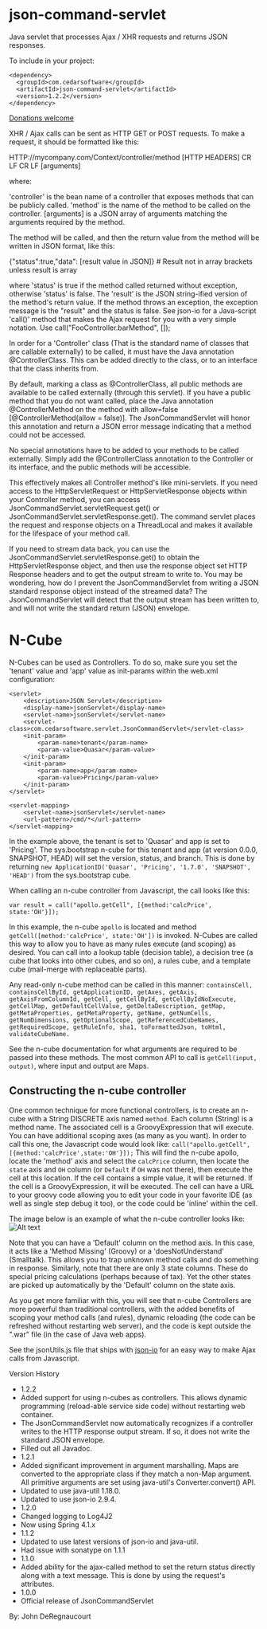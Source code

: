json-command-servlet
====================
Java servlet that processes Ajax / XHR requests and returns JSON responses.

To include in your project:
```
<dependency>
  <groupId>com.cedarsoftware</groupId>
  <artifactId>json-command-servlet</artifactId>
  <version>1.2.2</version>
</dependency>
```

[Donations welcome](https://coinbase.com/jdereg)

XHR / Ajax calls can be sent as HTTP GET or POST requests.  To make a request, it should be formatted like this:

HTTP://mycompany.com/Context/controller/method
[HTTP HEADERS]
CR LF CR LF
[arguments]

where:

'controller' is the bean name of a controller that exposes methods that can be publicly called.
'method' is the name of the method to be called on the controller.
[arguments] is a JSON array of arguments matching the arguments required by the method.

The method will be called, and then the return value from the method will be written in JSON format, like this:

{"status":true,"data": [result value in JSON]}   # Result not in array brackets unless result is array

where 'status' is true if the method called returned without exception, otherwise 'status' is false.  The 'result'
is the JSON string-ified version of the method's return value.  If the method throws an exception, the exception
message is the "result" and the status is false.  See json-io for a Java-script 'call()' method that makes
the Ajax request for you with a very simple notation.  Use call("FooController.barMethod", []);

In order for a 'Controller' class (That is the standard name of classes that are callable externally) to be called,
it must have the Java annotation @ControllerClass.  This can be added directly to the class, or to an interface
that the class inherits from.

By default, marking a class as @ControllerClass, all public methods are available to be called externally (through
this servlet).  If you have a public method that you do not want called, place the Java annotation @ControllerMethod
on the method with allow=false [@ControllerMethod(allow = false)].  The JsonCommandServlet will honor this annotation
and return a JSON error message indicating that a method could not be accessed.

No special annotations have to be added to your methods to be called externally.  Simply add the @ControllerClass
annotation to the Controller or its interface, and the public methods will be accessible.

This effectively makes all Controller method's like mini-servlets. If you need access to the HttpServletRequest or
HttpServletResponse objects within your Controller method, you can access JsonCommandServlet.servletRequest.get() or
JsonCommandServlet.servletResponse.get().  The command servlet places the request and response objects on a ThreadLocal
and makes it available for the lifespace of your method call.

If you need to stream data back, you can use the JsonCommandServlet.servletResponse.get() to obtain the
HttpServletResponse object, and then use the response object set HTTP Response headers and to get the output stream to
write to.  You may be wondering, how do I prevent the JsonCommandServlet from writing a JSON standard response object
instead of the streamed data?  The JsonCommandServlet will detect that the output stream has been written to, and
will not write the standard return (JSON) envelope.

N-Cube
======
N-Cubes can be used as Controllers. To do so, make sure you set the 'tenant' value and 'app' value as init-params within
the web.xml configuration:

    <servlet>
        <description>JSON Servlet</description>
        <display-name>jsonServlet</display-name>
        <servlet-name>jsonServlet</servlet-name>
        <servlet-class>com.cedarsoftware.servlet.JsonCommandServlet</servlet-class>
        <init-param>
            <param-name>tenant</param-name>
            <param-value>Quasar</param-value>
        </init-param>
        <init-param>
            <param-name>app</param-name>
            <param-value>Pricing</param-value>
        </init-param>
    </servlet>

    <servlet-mapping>
        <servlet-name>jsonServlet</servlet-name>
        <url-pattern>/cmd/*</url-pattern>
    </servlet-mapping>

In the example above, the tenant is set to 'Quasar' and app is set to 'Pricing'.  The sys.bootstrap n-cube for this
tenant and app (at version 0.0.0, SNAPSHOT, HEAD)  will set the version, status, and branch.  This is done by returning
`new ApplicationID('Quasar', 'Pricing', '1.7.0', 'SNAPSHOT', 'HEAD')` from the sys.bootstrap cube.

When calling an n-cube controller from Javascript, the call looks like this:

    var result = call("apollo.getCell", [{method:'calcPrice', state:'OH'}]);

In this example, the n-cube `apollo` is located and method `getCell([method:'calcPrice', state:'OH'])` is invoked.
N-Cubes are called this way to allow you to have as many rules execute (and scoping) as desired.  You can call into a
lookup table (decision table), a decision tree (a cube that looks into other cubes, and so on), a rules cube, and a
template cube (mail-merge with replaceable parts).

Any read-only n-cube method can be called in this manner:
    `containsCell,
    containsCellById,
    getApplicationID,
    getAxes,
    getAxis,
    getAxisFromColumnId,
    getCell,
    getCellById,
    getCellByIdNoExecute,
    getCellMap,
    getDefaultCellValue,
    getDeltaDescription,
    getMap,
    getMetaProperties,
    getMetaProperty,
    getName,
    getNumCells,
    getNumDimensions,
    getOptionalScope,
    getReferencedCubeNames,
    getRequiredScope,
    getRuleInfo,
    sha1,
    toFormattedJson,
    toHtml,
    validateCubeName.`

See the n-cube documentation for what arguments are required to be passed into these methods.  The most common API to
call is `getCell(input, output)`, where input and output are Maps.

Constructing the n-cube controller
----------------------------------
One common technique for more functional controllers, is to create an n-cube with a String DISCRETE axis named `method`.
Each column (String) is a method name.  The associated cell is a GroovyExpression that will execute. You can have
additional scoping axes (as many as you want).  In order to call this one, the Javascript code would look like:
`call("apollo.getCell", [{method:'calcPrice',state:'OH'}]);` This will find the n-cube apollo, locate the 'method' axis
and select the `calcPrice` column, then locate the `state` axis and `OH` column (or `Default` if `OH` was not there),
then execute the cell at this location.  If the cell contains a simple value, it will be returned. If the cell is a
GroovyExpression, it will be executed.  The cell can have a URL to your groovy code allowing you to edit your code in your
favorite IDE (as well as single step debug it too), or the code could be 'inline' within the cell.

The image below is an example of what the n-cube controller looks like:
![Alt text](https://raw.githubusercontent.com/jdereg/json-command-servlet/master/ncubeScreenShot.png "n-cube Controller")

Note that you can have a 'Default' column on the method axis.  In this case, it acts like a 'Method Missing' (Groovy) or
a 'doesNotUnderstand' (Smalltalk).  This allows you to trap unknown method calls and do something in response.  Similarly,
note that there are only 3 state columns.  These do special pricing calculations (perhaps because of tax).  Yet the other
states are picked up automatically by the 'Default' column on the state axis.

As you get more familiar with this, you will see that n-cube Controllers are more powerful than traditional controllers,
with the added benefits of scoping your method calls (and rules), dynamic reloading (the code can be refreshed without
restarting web server), and the code is kept outside the ".war" file (in the case of Java web apps).

See the jsonUtils.js file that ships with [json-io](http://github.com/jdereg/json-io) for an easy way to make Ajax calls
from Javascript.

Version History
* 1.2.2
 * Added support for using n-cubes as controllers.  This allows dynamic programming (reload-able service side code) without restarting web container.
 * The JsonCommandServlet now automatically recognizes if a controller writes to the HTTP response output stream.  If so, it does not write the standard JSON envelope.
 * Filled out all Javadoc.
* 1.2.1
 * Added significant improvement in argument marshalling.  Maps are converted to the appropriate class if they match a non-Map argument.  All primitive arguments are set using java-util's Converter.convert() API.
 * Updated to use java-util 1.18.0.
 * Updated to use json-io 2.9.4.
* 1.2.0
 * Changed logging to Log4J2
 * Now using Spring 4.1.x
* 1.1.2
 * Updated to use latest versions of json-io and java-util.
 * Had issue with sonatype on 1.1.1
* 1.1.0
 * Added ability for the ajax-called method to set the return status directly along with a text message.  This is done by using the request's attributes.
* 1.0.0
 * Official release of JsonCommandServlet

By: John DeRegnaucourt
